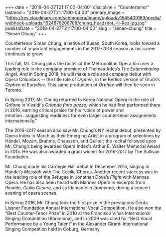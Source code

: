 +++
date = "2018-04-27T21:17:00-04:00"
discipline = "Countertenor"
lastmod = "2018-04-27T21:17:00-04:00"
primary_image = "https://res.cloudinary.com/schmopera/image/upload/v1545409169/media/webhook-uploads/1524878208788/chung_headshot_Hi-Res.jpg.jpg"
publishDate = "2018-04-27T21:17:00-04:00"
slug = "siman-chung"
title = "Siman Chung"
+++

Countertenor Siman Chung, a native of Busan, South Korea, looks toward a number of important engagements in the 2017-2018 season as his career continues to grow.

This fall, Mr. Chung joins the roster of the Metropolitan Opera to cover a leading role in the company premiere of Thomas Adès’s *The Exterminating Angel*. And in Spring 2018, he will make a role and company debut with Opera Columbus -- the title role of *Orphée*, in the Berlioz version of Gluck’s *Orphée et Eurydice*. This same production of *Orphée* will then be seen in Toronto.

In Spring 2017, Mr. Chung returned to Korea National Opera in the role of Grifone in Vivaldi's *Orlando finto pazzo*, which he had first performed there in 2016, earning critical praise for his “voice of power and emotion...suggesting readiness for even larger countertenor assignments internationally.”

The 2016-2017 season also saw Mr. Chung’s NY recital debut, presented by Opera Index in March as their Emerging Artist in a program of selections by Händel, Mozart, Brahms, Chausson, and Quilter; the recital followed upon Mr. Chung’s being awarded Opera Index's Arthur E. Walter Memorial Award in 2015. He was also awarded a grant winner for 2016-2017 by The Sullivan Foundation.

Mr. Chung made his Carnegie Hall debut in December 2015, singing in Händel’s *Messiah* with The Cecilia Chorus. Another recent success was in the leading role of the Refugee in Jonathan Dove’s *Flight* with Mannes Opera. He has also been heard with Mannes Opera in excerpts from *Rinaldo*, *Giulio Cesare*, and as Idamante in *Idomeneo*, during a concert evening of opera scenes. 

In Spring 2016, Mr. Chung took the first prize in the prestigious Gerda Lissner Foundation Annual International Vocal Competition. He also won the “Best Counter-Tenor Prize” in 2010 at the Francisco Viñas International Singing Competition (Barcelona), and in 2009 was cited for “Best Vocal Performance by a Young Talent” in the Alexander Girardi International Singing Competition held in Coburg, Germany.
